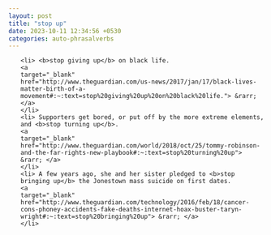 ```yaml
---
layout: post
title: "stop up"
date: 2023-10-11 12:34:56 +0530
categories: auto-phrasalverbs
---
```

<ol>

    <li> <b>stop giving up</b> on black life.
    <a 
    target="_blank" 
    href="http://www.theguardian.com/us-news/2017/jan/17/black-lives-matter-birth-of-a-movement#:~:text=stop%20giving%20up%20on%20black%20life."> &rarr; </a>
    </li>
    <li> Supporters get bored, or put off by the more extreme elements, and <b>stop turning up</b>.
    <a 
    target="_blank" 
    href="http://www.theguardian.com/world/2018/oct/25/tommy-robinson-and-the-far-rights-new-playbook#:~:text=stop%20turning%20up"> &rarr; </a>
    </li>
    <li> A few years ago, she and her sister pledged to <b>stop bringing up</b> the Jonestown mass suicide on first dates.
    <a 
    target="_blank" 
    href="http://www.theguardian.com/technology/2016/feb/18/cancer-cons-phoney-accidents-fake-deaths-internet-hoax-buster-taryn-wright#:~:text=stop%20bringing%20up"> &rarr; </a>
    </li>